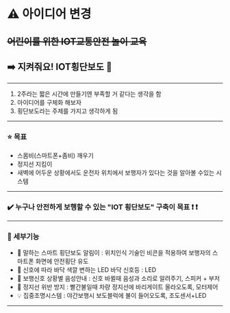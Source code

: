 # ⚠️ 아이디어 변경
## ~~어린이를 위한 IOT교통안전 놀이 교육~~
## ➡️ 지켜줘요! IOT횡단보도 🚥
----

1. 2주라는 짧은 시간에 만들기엔 부족할 거 같다는 생각을 함
2. 아이디어를 구체화 해보자
3. 횡단보도라는 주제를 가지고 생각하게 됨

****
### ⭐ 목표
- 스몸비(스마트폰+좀비) 깨우기
- 정지선 지킴이
- 새벽에 어두운 상황에서도 운전자 위치에서 보행자가 있다는 것을 알아볼 수있는 시스템
----

### ✔️ 누구나 안전하게 보행할 수 있는 "IOT 횡단보도" 구축이 목표 ❗ ❗

----

### 📌 세부기능

- 🔔 말하는 스마트 횡단보도 알림이  : 위치인식 기술인 비콘을 적용하여 보행자의 스마트폰 화면에 안전횡단 유도
- 🚥 신호에 따라 바닥 색깔 변하는 LED 바닥 신호등  : LED
- 📢 보행신호 상황별 음성안내  : 신호 바뀔때 음성과 소리로 알려주기, 스피커 + 부저
- 🚧 정지선 위반 방지 : 빨간불일때 차량 정지선에 바리게이트 올라오도록, 모터제어
- 💡 집중조명시스템  : 야간보행시 보도블럭에 불이 들어오도록, 조도센서+LED 
----


